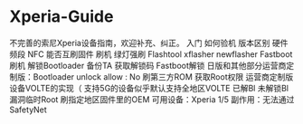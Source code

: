 # Xperia-Guide
不完善的索尼Xperia设备指南，欢迎补充、纠正。
入门
 如何验机
  版本区别
   硬件
   频段
   NFC
   能否互刷固件
刷机
 绿灯强刷
  Flashtool
  xflasher
  newflasher
 Fastboot 刷机
  解锁Bootloader
   备份TA
   获取解锁码
   Fastboot解锁
    日版和其他部分运营商定制版：Bootloader unlock allow : No
  刷第三方ROM
  获取Root权限
 运营商定制版设备VOLTE的实现（ 支持5G的设备似乎默认支持全地区VOLTE
  已解Bl
  未解锁Bl
   漏洞临时Root
   刷指定地区固件里的OEM
    可用设备：Xperia 1/5
    副作用：无法通过SafetyNet
